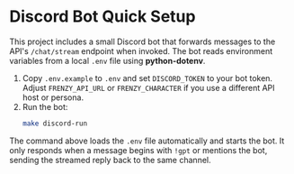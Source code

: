 # Discord Bot Quick Setup

This project includes a small Discord bot that forwards messages to the
API's `/chat/stream` endpoint when invoked. The bot reads environment variables
from a local `.env` file using **python-dotenv**.

1. Copy `.env.example` to `.env` and set `DISCORD_TOKEN` to your bot token.
   Adjust `FRENZY_API_URL` or `FRENZY_CHARACTER` if you use a different API host
   or persona.
2. Run the bot:
   ```bash
   make discord-run
   ```

The command above loads the `.env` file automatically and starts the bot. It
only responds when a message begins with `!gpt` or mentions the bot, sending the
streamed reply back to the same channel.
